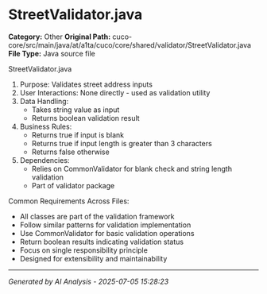# StreetValidator.java

**Category:** Other
**Original Path:** cuco-core/src/main/java/at/a1ta/cuco/core/shared/validator/StreetValidator.java
**File Type:** Java source file

StreetValidator.java
1. Purpose: Validates street address inputs
2. User Interactions: None directly - used as validation utility
3. Data Handling:
   - Takes string value as input
   - Returns boolean validation result
4. Business Rules:
   - Returns true if input is blank
   - Returns true if input length is greater than 3 characters
   - Returns false otherwise
5. Dependencies:
   - Relies on CommonValidator for blank check and string length validation
   - Part of validator package

Common Requirements Across Files:
- All classes are part of the validation framework
- Follow similar patterns for validation implementation
- Use CommonValidator for basic validation operations
- Return boolean results indicating validation status
- Focus on single responsibility principle
- Designed for extensibility and maintainability

---
*Generated by AI Analysis - 2025-07-05 15:28:23*
